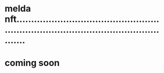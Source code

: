 # melda nft.............................................................................................................
# coming soon
